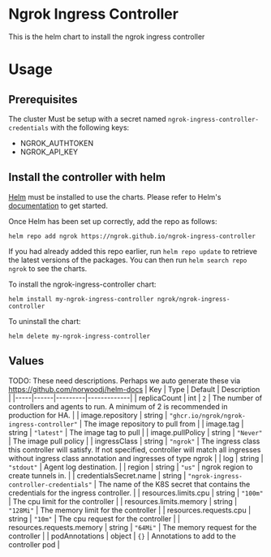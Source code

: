 # Ngrok Ingress Controller

This is the helm chart to install the ngrok ingress controller

# Usage

## Prerequisites

The cluster Must be setup with a secret named `ngrok-ingress-controller-credentials` with the following keys:
* NGROK_AUTHTOKEN
* NGROK_API_KEY

## Install the controller with helm

[Helm](https://helm.sh) must be installed to use the charts.  Please refer to
Helm's [documentation](https://helm.sh/docs) to get started.

Once Helm has been set up correctly, add the repo as follows:

`helm repo add ngrok https://ngrok.github.io/ngrok-ingress-controller`

If you had already added this repo earlier, run `helm repo update` to retrieve
the latest versions of the packages.  You can then run `helm search repo ngrok` to see the charts.

To install the ngrok-ingress-controller chart:

`helm install my-ngrok-ingress-controller ngrok/ngrok-ingress-controller`

To uninstall the chart:

`helm delete my-ngrok-ingress-controller`

## Values

TODO: These need descriptions. Perhaps we auto generate these via https://github.com/norwoodj/helm-docs
| Key | Type | Default | Description |
|-----|------|---------|-------------|
| replicaCount | int | `2` | The number of controllers and agents to run. A minimum of 2 is recommended in production for HA. |
| image.repository | string | `"ghcr.io/ngrok/ngrok-ingress-controller"` | The image repository to pull from |
| image.tag | string | `"latest"` | The image tag to pull |
| image.pullPolicy | string | `"Never"` | The image pull policy |
| ingressClass | string | `"ngrok"` | The ingress class this controller will satisfy. If not specified, controller will match all ingresses without ingress class annotation and ingresses of type ngrok |
| log | string | `"stdout"` | Agent log destination. |
| region | string | `"us"` | ngrok region to create tunnels in. |
| credentialsSecret.name | string | `"ngrok-ingress-controller-credentials"` | The name of the K8S secret that contains the credentials for the ingress controller. |
| resources.limits.cpu | string | `"100m"` | The cpu limit for the controller |
| resources.limits.memory | string | `"128Mi"` | The memory limit for the controller |
| resources.requests.cpu | string | `"10m"` | The cpu request for the controller |
| resources.requests.memory | string | `"64Mi"` | The memory request for the controller |
| podAnnotations | object | `{}` | Annotations to add to the controller pod |